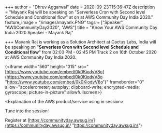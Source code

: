 +++
author = "Dhruv Aggarwal"
date = 2020-09-23T15:36:47Z
description = "Mayank Raj will be speaking on \"Serverless Cron with Second level Schedule and Conditional flow\" at <time> on <date> at AWS Community Day India 2020."
feature_image = "/images/mayank.PNG"
tags = ["Speaker", "AWSCommunityDay2020", "AWS"]
title = "Know Your AWS Community Day India 2020 Speaker - Mayank Raj"

+++
Mayank Raj is working as a Solution Architect at Cactus Labs, India will be speaking on "**Serverless Cron with Second level Schedule and Conditional flow**" from 02:00 PM - 02:45 PM Track 2 on 16th October 2020 at AWS Community Day India 2020.

{<iframe width="560" height="315" src="[https://www.youtube.com/embed/0k0KiodvV8o](https://www.youtube.com/embed/0k0KiodvV8o "https://www.youtube.com/embed/0k0KiodvV8o")" frameborder="0" allow="accelerometer; autoplay; clipboard-write; encrypted-media; gyroscope; picture-in-picture" allowfullscreen></iframe>}

<Explanation of the AWS product/service using in session>

Tune into the session!

Register at [https://communityday.awsug.in/](https://communityday.awsug.in/ "https://communityday.awsug.in/")